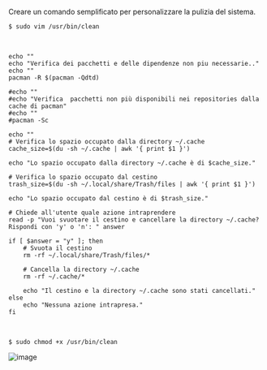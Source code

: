 Creare un comando semplificato per personalizzare la pulizia del sistema.

`$ sudo vim /usr/bin/clean`

<br>

```
echo ""
echo "Verifica dei pacchetti e delle dipendenze non piu necessarie.."
echo ""
pacman -R $(pacman -Qdtd)

#echo ""
#echo "Verifica  pacchetti non più disponibili nei repositories dalla cache di pacman"
#echo ""
#pacman -Sc

echo ""
# Verifica lo spazio occupato dalla directory ~/.cache
cache_size=$(du -sh ~/.cache | awk '{ print $1 }')

echo "Lo spazio occupato dalla directory ~/.cache è di $cache_size."

# Verifica lo spazio occupato dal cestino
trash_size=$(du -sh ~/.local/share/Trash/files | awk '{ print $1 }')

echo "Lo spazio occupato dal cestino è di $trash_size."

# Chiede all'utente quale azione intraprendere
read -p "Vuoi svuotare il cestino e cancellare la directory ~/.cache? Rispondi con 'y' o 'n': " answer

if [ $answer = "y" ]; then
    # Svuota il cestino
    rm -rf ~/.local/share/Trash/files/*

    # Cancella la directory ~/.cache
    rm -rf ~/.cache/*

    echo "Il cestino e la directory ~/.cache sono stati cancellati."
else
    echo "Nessuna azione intrapresa."
fi
```
<br>

`$ sudo chmod +x /usr/bin/clean`

![image](https://github.com/ArchItalia/site/assets/117321045/83b6ec50-4dfb-433c-913f-e985d5030e4c)

